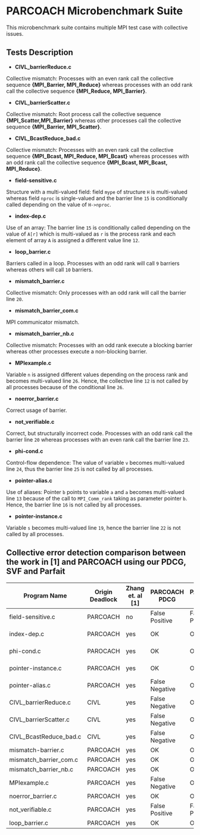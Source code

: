 # PARCOACH Microbenchmark Suite
This microbenchmark suite contains multiple MPI test case with collective issues.

## Tests Description

- **CIVL_barrierReduce.c**

Collective mismatch: Processes with an even rank call the collective sequence  **{MPI_Barrier, MPI_Reduce}** whereas processes with an odd rank call the collective sequence **{MPI_Reduce, MPI_Barrier}**.

- **CIVL_barrierScatter.c**

Collective mismatch: Root process call the collective sequence **{MPI_Scatter,MPI_Barrier}** whereas other processes call the collective sequence **{MPI_Barrier, MPI_Scatter}**.

- **CIVL_BcastReduce_bad.c**

Collective mismatch: Processes with an even rank call the collective sequence **{MPI_Bcast, MPI_Reduce, MPI_Bcast}** whereas processes with an odd rank call the collective sequence **{MPI_Bcast, MPI_Bcast, MPI_Reduce}**.

- **field-sensitive.c**

Structure with a multi-valued field: field `mype` of structure `H` is multi-valued whereas field `nproc` is single-valued and the barrier line `15` is conditionally called depending on the value of `H->nproc`.

- **index-dep.c**

Use of an array: The barrier line `15` is conditionally called depending on the value of `A[r]` which is multi-valued as `r` is the process rank and each element of array `A` is assigned a different value line `12`.

- **loop_barrier.c**

Barriers called in a loop. Processes with an odd rank will call `9` barriers whereas others will call `10` barriers.

- **mismatch_barrier.c**

Collective mismatch: Only processes with an odd rank will call the barrier line `20`.

- **mismatch_barrier_com.c**

MPI communicator mismatch.

- **mismatch_barrier_nb.c**

Collective mismatch: Processes with an odd rank execute a blocking barrier whereas other processes execute a non-blocking barrier.

- **MPIexample.c**

Variable `n` is assigned different values depending on the process rank and becomes multi-valued line `26`. Hence, the collective line `12` is not called by all processes because of the conditional line `26`.

- **noerror_barrier.c**

Correct usage of barrier.

- **not_verifiable.c**

Correct, but structurally incorrect code. Processes with an odd rank call the barrier line `20` whereas processes with an even rank call the barrier line `23`.

- **phi-cond.c**

Control-flow dependence: The value of variable `v` becomes multi-valued line `24`, thus the barrier line `25` is not called by all processes.

- **pointer-alias.c**

Use of aliases: Pointer `b` points to variable `a` and `a` becomes multi-valued line `13` because of the call to `MPI_Comm_rank` taking as parameter pointer `b`. Hence, the barrier line `16` is not called by
all processes.

- **pointer-instance.c**

Variable `s` becomes multi-valued line `19`, hence the barrier line `22` is not called by all processes.

## Collective error detection comparison between the work in [1] and PARCOACH using our PDCG, SVF and Parfait


| Program Name | Origin Deadlock | Zhang et. al [1] | PARCOACH PDCG | PARCOACH SVF | PARCOACH PARFAIT | COMMENT |
| ------------ | --------------- | ---------------- | ------------- | ------------ | ---------------- | ------- |
| field-sensitive.c | PARCOACH  | no | False Positive | False Positive | False Positive | False Positive | None of the methods resort to a field-sensitive alias analysis, hence `H->nproc` is tagged as multi-valued because of the statement line `12` and all methods emit a warning for the barrier line `15`.
| index-dep.c | PARCOACH  | yes | OK | OK | False Negative | OK | SVF does not consider the dependency with the array index, hence `A[r]` is tagged as single-valued and no warning is emitted for the barrier line `15`.
| phi-cond.c | PAROCACH  | yes | OK | OK | False Negative | OK | SVF does not consider control dependencies. Hence it tags the instance of the variable `v` line `24` as single-valued and does not emit a warning for the barrier line `25`.
| pointer-instance.c | PARCOACH | yes | OK | OK | OK | False Positive | In LLVM IR `s` is an address-taken variable read and written with store and load operations on the top-level pointer `%s`. However, Parfait does not differentiate the multiple values of address-taken variables after each store instruction. Hence, Parfait tags the instance of `s` at line `18` as multi-valued because of the statement line `19` and emits a false positive warning for the barrier line `6`.
| pointer-alias.c | PARCOACH | yes | False Negative | OK | OK | False Positive | As [1] does not handle pointer aliases, it tags the instance of `a` line `15` as single-valued and does not emit a warning for the barrier line `16`. As Parfait does not differentiate the values of address-taken variables after each store instruction, it tags the instance of `a` line `10` as multi-valued because of the statement line `13` and emits a false positive warning for the barrier line `11`.
| CIVL_barrierReduce.c | CIVL  | yes | False Negative | OK | OK | OK | [1] does not support any other collective than MPI_Barrier and does not emit any warning.
| CIVL_barrierScatter.c | CIVL  | yes | False Negative | OK | OK | OK | [1] does not support any other collective than MPI_Barrier and does not emit any warning.
| CIVL_BcastReduce_bad.c | CIVL  | yes | False Negative | OK | OK | OK | [1] does not support any other collective than MPI_Barrier and does not emit any warning.
| mismatch-barrier.c | PARCOACH  | yes | OK | OK | OK | OK
| mismatch_barrier_com.c | PARCOACH  | yes | OK | OK | OK | OK
| mismatch_barrier_nb.c | PARCOACH  | yes | OK | OK | OK | OK
| MPIexample.c | PARCOACH | yes | False Negative | OK | False Negative | False Negative | [1] does not support any other collective than MPI_Barrier, SVF does not consider control-flow dependencies and Parfait does not handle control-flow dependencies for address-taken variables.
| noerror_barrier.c | PARCOACH  | yes | OK | OK | OK | OK
| not_verifiable.c | PARCOACH | yes | False Positive | False Positive | False Positive | False Positive | Structurally incorrect program. All methods emit false positive warnings for the barriers lines `20` and `23`.
| loop_barrier.c | PARCOACH  | yes | OK | OK | OK | OK
